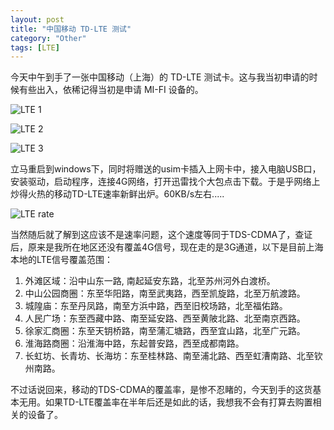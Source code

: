 ```yaml
---
layout: post
title: "中国移动 TD-LTE 测试"
category: "Other"
tags: [LTE]
---
```


今天中午到手了一张中国移动（上海）的 TD-LTE 测试卡。这与我当初申请的时候有些出入，依稀记得当初是申请 MI-FI 设备的。

![LTE 1](//cdn.09hd.com/images/2013/12/lte1.jpg)

<!-- more -->

![LTE 2](//cdn.09hd.com/images/2013/12/lte2.jpg)

![LTE 3](//cdn.09hd.com/images/2013/12/lte3.jpg)

立马重启到windows下，同时将赠送的usim卡插入上网卡中，接入电脑USB口，安装驱动，启动程序，连接4G网络，打开迅雷找个大包点击下载。于是乎网络上炒得火热的移动TD-LTE速率新鲜出炉。60KB/s左右.....

![LTE rate](//cdn.09hd.com/images/2013/12/lte-rate.jpg)

当然随后就了解到这应该不是速率问题，这个速度等同于TDS-CDMA了，查证后，原来是我所在地区还没有覆盖4G信号，现在走的是3G通道，以下是目前上海本地的LTE信号覆盖范围：

1. 外滩区域：沿中山东一路, 南起延安东路，北至苏州河外白渡桥。
2. 中山公园商圈：东至华阳路，南至武夷路，西至凯旋路，北至万航渡路。
3. 城隍庙：东至丹凤路，南至方浜中路，西至旧校场路，北至福佑路。
4. 人民广场：东至西藏中路、南至延安路、西至黄陂北路、北至南京西路。
5. 徐家汇商圈：东至天钥桥路，南至蒲汇塘路，西至宜山路，北至广元路。
6. 淮海路商圈：沿淮海中路，东起普安路，西至成都南路。
7. 长虹坊、长青坊、长海坊：东至桂林路、南至浦北路、西至虹漕南路、北至钦州南路。

不过话说回来，移动的TDS-CDMA的覆盖率，是惨不忍睹的，今天到手的这货基本无用。如果TD-LTE覆盖率在半年后还是如此的话，我想我不会有打算去购置相关的设备了。
